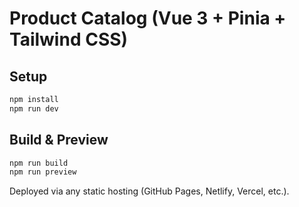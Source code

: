 # Product Catalog (Vue 3 + Pinia + Tailwind CSS)

## Setup

```bash
npm install
npm run dev
```

## Build & Preview

```bash
npm run build
npm run preview
```

Deployed via any static hosting (GitHub Pages, Netlify, Vercel, etc.).
